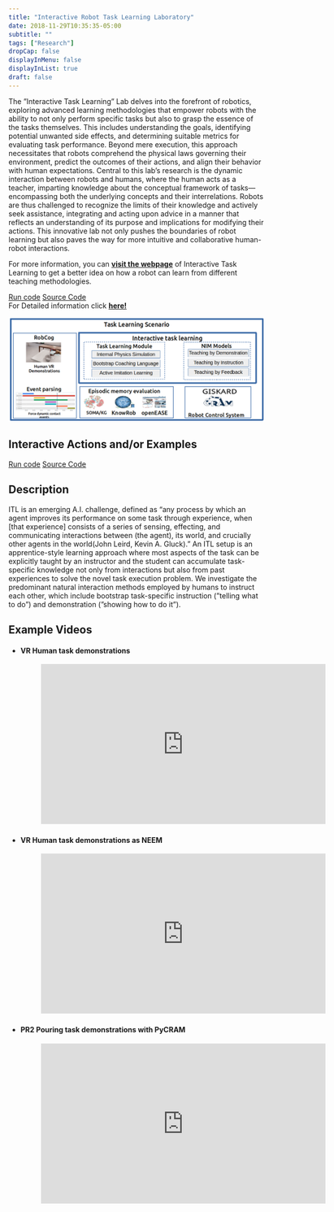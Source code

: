 ```yaml
---
title: "Interactive Robot Task Learning Laboratory"
date: 2018-11-29T10:35:35-05:00
subtitle: ""
tags: ["Research"]
dropCap: false
displayInMenu: false
displayInList: true
draft: false
---
```


The ”Interactive Task Learning” Lab delves into the forefront of robotics, exploring
advanced learning methodologies that empower robots with the ability to not only
perform specific tasks but also to grasp the essence of the tasks themselves. This
includes understanding the goals, identifying potential unwanted side effects, and
determining suitable metrics for evaluating task performance. Beyond mere
execution, this approach necessitates that robots comprehend the physical laws
governing their environment, predict the outcomes of their actions, and align their
behavior with human expectations. Central to this lab’s research is the dynamic
interaction between robots and humans, where the human acts as a teacher,
imparting knowledge about the conceptual framework of tasks—encompassing both
the underlying concepts and their interrelations. Robots are thus challenged to
recognize the limits of their knowledge and actively seek assistance, integrating and
acting upon advice in a manner that reflects an understanding of its purpose and
implications for modifying their actions. This innovative lab not only pushes the
boundaries of robot learning but also paves the way for more intuitive and
collaborative human-robot interactions.


For more information, you can
<a class="btn btn-success" target="_blank" href="https://ease-crc.github.io/itl/"><b>visit the webpage</b></a> of Interactive Task Learning to get a better idea on how a robot can learn from different teaching methodologies.

<div class="hidde-after-preview">
<a class="btn btn-primary" target="_blank" href="https://jupyter.intel4coro.de/user/abhijitvyas-boo-ng_with_giskard-jaorgsw8/lab/tree/RTC%3Anotebooks/bootstrapping_pouring_example.ipynb?token=n6ytk14ZRqWqOlQQRHmmUw">Run code</a>
<a class="btn btn-success" target="_blank" href="https://github.com/AbhijitVyas/pycram/tree/binder">Source Code</a>
</div>

<div class="hidde-after-preview">
  For Detailed information click
  <a class="btn btn-success" target="_blank" href="interactive-task-learning-by-natural-instruction-methods"><b>here!</b></a>
</div>

<!--more-->

![](ITL_framework.png)


Interactive Actions and/or Examples
---

<div>
<a class="btn btn-primary" target="_blank" href="https://jupyter.intel4coro.de/user/abhijitvyas-boo-ng_with_giskard-jaorgsw8/lab/tree/RTC%3Anotebooks/bootstrapping_pouring_example.ipynb?token=n6ytk14ZRqWqOlQQRHmmUw">Run code</a>
<a class="btn btn-success" target="_blank" href="https://github.com/AbhijitVyas/pycram/tree/binder">Source Code</a>
</div>


Description
---

ITL is an emerging A.I. challenge, defined as “any process by which an agent improves its performance on
some task through experience, when [that experience] consists of a series of sensing, effecting, and communicating interactions between (the agent), its world, and crucially other agents in the world(John Leird, Kevin A. Gluck).” An ITL setup is an apprentice-style learning approach where most aspects of the task can be explicitly taught by an instructor and the student can accumulate task-specific knowledge not only from interactions but also from past experiences to solve the novel task execution problem. We investigate the predominant natural interaction methods employed by humans to instruct each other, which include bootstrap task-specific instruction (”telling what to do”) and demonstration (”showing how to do it”).


Example Videos
---

- #### VR Human task demonstrations
  <figure class="video_container">
    <iframe width="560" height="315" src="https://www.youtube.com/embed/Mp1-zXbcQ30?si=pYNNbpc6skGSYK_G" title="YouTube video player" frameborder="0" allow="accelerometer; autoplay; clipboard-write; encrypted-media; gyroscope; picture-in-picture; web-share" allowfullscreen></iframe>
  </figure>

- #### VR Human task demonstrations as NEEM
  <figure class="video_container">
    <iframe width="560" height="315" src="https://www.youtube.com/embed/GN5zkOYKxbY?si=UJi-87eeLVEfATo8" title="YouTube video player" frameborder="0" allow="accelerometer; autoplay; clipboard-write; encrypted-media; gyroscope; picture-in-picture; web-share" allowfullscreen></iframe>
  </figure>

- #### PR2 Pouring task demonstrations with PyCRAM
  <figure class="video_container">
    <iframe width="560" height="315" src="https://www.youtube.com/embed/ofqdy3h2i24?si=Dm4L7n4x11zZxzTs" title="YouTube video player" frameborder="0" allow="accelerometer; autoplay; clipboard-write; encrypted-media; gyroscope; picture-in-picture; web-share" allowfullscreen></iframe>
  </figure>

